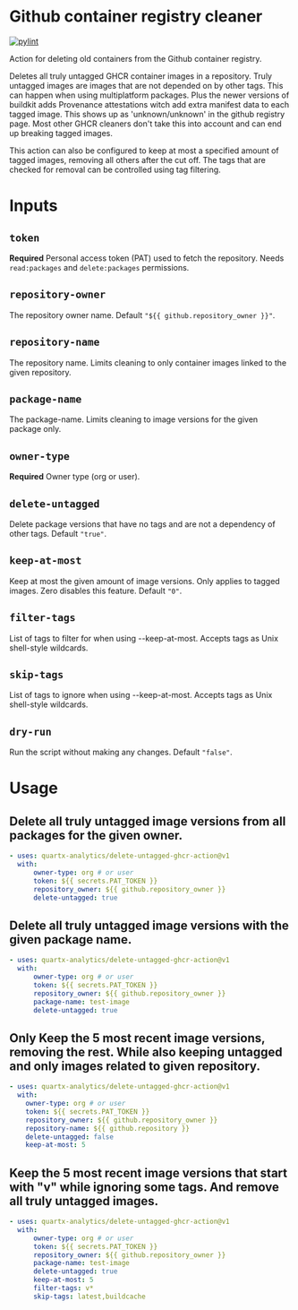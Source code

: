 # Github container registry cleaner
[![pylint](https://github.com/quartx-analytics/delete-untagged-ghcr-action/actions/workflows/pylint.yml/badge.svg)](https://github.com/quartx-analytics/delete-untagged-ghcr-action/actions/workflows/pylint.yml)

Action for deleting old containers from the Github container registry.

Deletes all truly untagged GHCR container images in a repository. Truly untagged images are images that
are not depended on by other tags. This can happen when using multiplatform packages.
Plus the newer versions of buildkit adds Provenance attestations witch add extra manifest data to each tagged image.
This shows up as 'unknown/unknown' in the github registry page. Most other GHCR cleaners don't take this into
account and can end up breaking tagged images.

This action can also be configured to keep at most a specified amount of tagged images, removing all others after the cut off.
The tags that are checked for removal can be controlled using tag filtering.


# Inputs

## `token`

**Required** Personal access token (PAT) used to fetch the repository. Needs `read:packages` and `delete:packages` permissions.

## `repository-owner`

The repository owner name. Default `"${{ github.repository_owner }}"`.

## `repository-name`

The repository name. Limits cleaning to only container images linked to the given repository.

## `package-name`

The package-name. Limits cleaning to image versions for the given package only.

## `owner-type`

**Required** Owner type (org or user).

## `delete-untagged`

Delete package versions that have no tags and are not a dependency of other tags. Default `"true"`.

## `keep-at-most`

Keep at most the given amount of image versions. Only applies to tagged images. Zero disables this feature. Default `"0"`.

## `filter-tags`

List of tags to filter for when using --keep-at-most. Accepts tags as Unix shell-style wildcards.

## `skip-tags`

List of tags to ignore when using --keep-at-most. Accepts tags as Unix shell-style wildcards.

## `dry-run`

Run the script without making any changes. Default `"false"`.


# Usage

## Delete all truly untagged image versions from all packages for the given owner.
```yaml
- uses: quartx-analytics/delete-untagged-ghcr-action@v1
  with:
      owner-type: org # or user
      token: ${{ secrets.PAT_TOKEN }}
      repository_owner: ${{ github.repository_owner }}
      delete-untagged: true
```

## Delete all truly untagged image versions with the given package name.
```yaml
- uses: quartx-analytics/delete-untagged-ghcr-action@v1
  with:
      owner-type: org # or user
      token: ${{ secrets.PAT_TOKEN }}
      repository_owner: ${{ github.repository_owner }}
      package-name: test-image
      delete-untagged: true
```

## Only Keep the 5 most recent image versions, removing the rest. While also keeping untagged and only images related to given repository.
```yaml
- uses: quartx-analytics/delete-untagged-ghcr-action@v1
  with:
    owner-type: org # or user
    token: ${{ secrets.PAT_TOKEN }}
    repository_owner: ${{ github.repository_owner }}
    repository-name: ${{ github.repository }}
    delete-untagged: false
    keep-at-most: 5
```

## Keep the 5 most recent image versions that start with "v" while ignoring some tags. And remove all truly untagged images.
```yaml
- uses: quartx-analytics/delete-untagged-ghcr-action@v1
  with:
      owner-type: org # or user
      token: ${{ secrets.PAT_TOKEN }}
      repository_owner: ${{ github.repository_owner }}
      package-name: test-image
      delete-untagged: true
      keep-at-most: 5
      filter-tags: v*
      skip-tags: latest,buildcache
```
